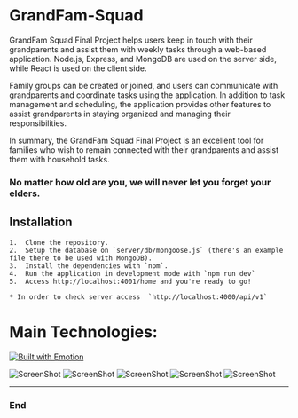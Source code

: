 # GrandFam-Squad

GrandFam Squad Final Project helps users keep in touch with their grandparents and assist them with weekly tasks through a web-based application. Node.js, Express, and MongoDB are used on the server side, while React is used on the client side.

Family groups can be created or joined, and users can communicate with grandparents and coordinate tasks using the application. In addition to task management and scheduling, the application provides other features to assist grandparents in staying organized and managing their responsibilities.

In summary, the GrandFam Squad Final Project is an excellent tool for families who wish to remain connected with their grandparents and assist them with household tasks.

### No matter how old are you, we will never let you forget your elders.

## Installation

```
1.  Clone the repository.
2.  Setup the database on `server/db/mongoose.js` (there's an example file there to be used with MongoDB).
3.  Install the dependencies with `npm`.
4.  Run the application in development mode with `npm run dev`
5.  Access http://localhost:4001/home and you're ready to go!

* In order to check server access  `http://localhost:4000/api/v1`
```

# Main Technologies:

[![Built with Emotion](https://img.shields.io/badge/built%20with-emotion-db7093.svg?style=flat-square)](https://emotion.sh/)&nbsp;

<p align="center">
  
![ScreenShot](https://www.vectorlogo.zone/logos/reactjs/reactjs-icon.svg)
![ScreenShot](https://www.vectorlogo.zone/logos/sendgrid/sendgrid-ar21.svg)
![ScreenShot](https://www.vectorlogo.zone/logos/nodejs/nodejs-icon.svg)
![ScreenShot](https://www.vectorlogo.zone/logos/expressjs/expressjs-ar21.svg)
![ScreenShot](https://www.vectorlogo.zone/logos/mongodb/mongodb-ar21.svg)

</p>

---

### End
